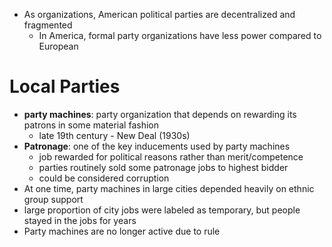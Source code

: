 - As organizations, American political parties are decentralized and fragmented
	- In America, formal party organizations have less power compared to European

# Local Parties
- **party machines**: party organization that depends on rewarding its patrons in some material fashion
	- late 19th century - New Deal (1930s)
- **Patronage**: one of the key inducements used by party machines
	- job rewarded for political reasons rather than merit/competence
	- parties routinely sold some patronage jobs to highest bidder
	- could be considered corruption
- At one time, party machines in large cities depended heavily on ethnic group support
- large proportion of city jobs were labeled as temporary, but people stayed in the jobs for years
- Party machines are no longer active due to rule